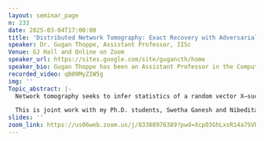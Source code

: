 ```yaml
---
layout: seminar_page
n: 233
date: 2025-03-04T17:00:00
title: 'Distributed Network Tomography: Exact Recovery with Adversarial, Heterogeneous, and Sporadic Data'
speaker: Dr. Gugan Thoppe, Assistant Professor, IISc
Venue: GJ Hall and Online on Zoom
speaker_url: https://sites.google.com/site/gugancth/home
speaker_bio: Gugan Thoppe has been an Assistant Professor in the Computer Science and Automation (CSA) department at the Indian Institute of Science (IISc) since 2019. He also serves as an Associate Researcher at the Robert Bosch Centre, IIT Madras. Gugan earned his PhD in 2016 from the Tata Institute of Fundamental Research (TIFR) in Mumbai. He also has postdoctoral research experience from the Technion Institute of Technology in Israel and Duke University in the USA. His research focuses on reinforcement learning, federated learning, stochastic approximation, and random topology. Gugan's research is supported by grants from CEFIPRA (Indo-French), Walmart (CSR), DST-SERB, and NPCI. His work has been recognized with the Pratiksha Trust Young Investigator Award, the IISc Award for Excellence in Teaching, and the TIFR Award for the Best Ph.D. Thesis. He is also an IEEE Senior member and a member of the ACM India Eminent Speaker Panel.
recorded_video: qB09MyZIW5g
img: ''
Topic_abstract: |-
  Network tomography seeks to infer statistics of a random vector X—such as link-level delays—from measurements of an observable vector Y = PX (e.g., end-to-end path-level delay measurements), where P is a known wide matrix. In this talk, we will focus on estimating the mean of X in a distributed parameter-server–worker setting, in which each worker processes samples for a single coordinate of Y and may behave adversarially. We will begin by examining existing estimation strategies based on data encoding, robust aggregation, and homogenization, and we will show why they are either impractical for network tomography or yield only approximate solutions. Next, we will introduce our novel l1​-minimization-based approach, which overcomes these limitations. In particular, we will prove that our method can exactly solve heterogeneous linear systems even under adversarial behavior and sporadic data availability. We will also discuss this algorithm's convergence rate. Finally, we will present empirical results demonstrating that our approach outperforms existing methods in terms of accuracy. If time permits, we will also discuss extensions to tracking and more general optimization scenarios. 

  This is joint work with my Ph.D. students, Swetha Ganesh and Nibedita Roy, my collaborator from IMT Atlantique, Dr. Alexandre Reiffers-Masson, and his PhD student, Vishal Halder.
slides: ''
zoom_link: https://us06web.zoom.us/j/83388976389?pwd=XcpO3GhLxsR14a7SVbPx33HQQa1jbt.1
---
```


